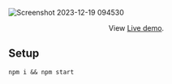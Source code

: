 ![Screenshot 2023-12-19 094530](https://github.com/abhiyendru01/weatherApp-using-reactjs/assets/118946861/79fbb802-fa77-4914-a6b9-97315a4a30e3)

 <p align="center">
  View <a href="https://liveweather673.vercel.app">Live demo</a>.
 </p>

## Setup

```
npm i && npm start
```
